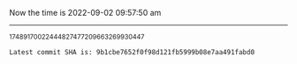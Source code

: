 Now the time is 2022-09-02 09:57:50 am

---

<small>17489170022444827477209663269930447</small>

```txt
Latest commit SHA is: 9b1cbe7652f0f98d121fb5999b08e7aa491fabd0
```
